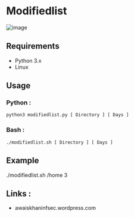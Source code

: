 # Modifiedlist
![image](https://user-images.githubusercontent.com/53908905/88075029-aa88a600-cb91-11ea-89aa-7163b6a9c71c.png)

## Requirements

- Python 3.x
- Linux

## Usage

### Python :
`python3 modifiedlist.py [ Directory ] [ Days ]`
### Bash :
`./modifiedlist.sh [ Directory ] [ Days ]`

## Example 

./modifiedlist.sh /home 3

## Links :
- awaiskhaninfsec.wordpress.com
